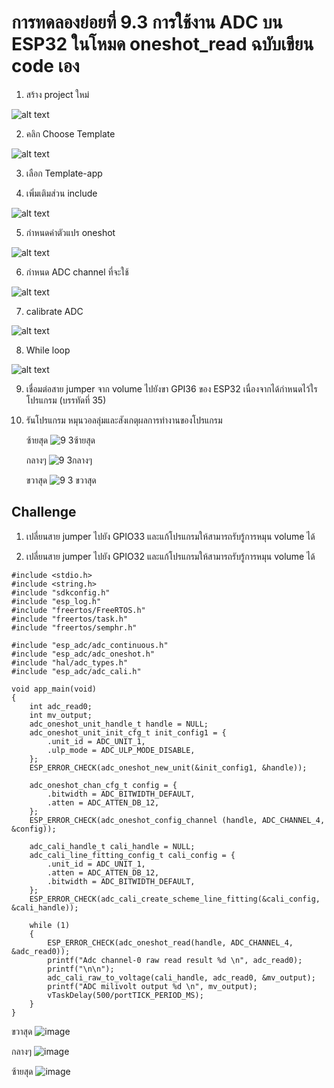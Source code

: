 # การทดลองย่อยที่ 9.3 การใช้งาน ADC บน ESP32 ในโหมด oneshot_read ฉบับเขียน code เอง

1. สร้าง  project ใหม่

![alt text](./Pictures/image-21.png)

2. คลิก Choose Template

![alt text](./Pictures/image-22.png)

3. เลือก Template-app

4. เพิ่มเติมส่วน include

![alt text](./Pictures/image-23.png)


5. กำหนดค่าตัวแปร oneshot

![alt text](./Pictures/image-24.png)

6. กำหนด ADC channel ที่จะใช้

![alt text](./Pictures/image-25.png) 

7. calibrate ADC

![alt text](./Pictures/image-26.png)

8. While loop

![alt text](./Pictures/image-27.png)

9. เชื่อมต่อสาย jumper จาก volume ไปยังขา  GPI36  ของ ESP32  เนื่องจากได้กำหนดไว้ใรโปรแกรม (บรรทัดที่  35)   

10. รันโปรแกรม หมุนวอลลุ่มและสังเกตุผลการทำงานของโปรแกรม

    ซ้ายสุด
    ![9 3ซ้ายสุด](https://github.com/user-attachments/assets/0e431677-90de-4e6c-a45d-f91f80278722)


    กลางๆ
    ![9 3กลางๆ](https://github.com/user-attachments/assets/c6d3202f-bed5-4ead-ba39-d1453ad0e384)


    ขวาสุด
    ![9 3 ขวาสุด](https://github.com/user-attachments/assets/3031e904-618a-4737-a01f-6b69dd600aa0)



## Challenge
1. เปลี่ยนสาย jumper ไปยัง GPIO33 และแก้โปรแกรมให้สามารถรับรู้การหมุน volume ได้


2. เปลี่ยนสาย jumper ไปยัง GPIO32 และแก้โปรแกรมให้สามารถรับรู้การหมุน volume ได้

```
#include <stdio.h>
#include <string.h>
#include "sdkconfig.h"
#include "esp_log.h"
#include "freertos/FreeRTOS.h"
#include "freertos/task.h"
#include "freertos/semphr.h"

#include "esp_adc/adc_continuous.h"
#include "esp_adc/adc_oneshot.h"
#include "hal/adc_types.h"
#include "esp_adc/adc_cali.h"

void app_main(void)
{
    int adc_read0;
    int mv_output;
    adc_oneshot_unit_handle_t handle = NULL;
    adc_oneshot_unit_init_cfg_t init_config1 = {
        .unit_id = ADC_UNIT_1,
        .ulp_mode = ADC_ULP_MODE_DISABLE,
    };
    ESP_ERROR_CHECK(adc_oneshot_new_unit(&init_config1, &handle));

    adc_oneshot_chan_cfg_t config = {
        .bitwidth = ADC_BITWIDTH_DEFAULT, 
        .atten = ADC_ATTEN_DB_12,
    };
    ESP_ERROR_CHECK(adc_oneshot_config_channel (handle, ADC_CHANNEL_4, &config));

    adc_cali_handle_t cali_handle = NULL;
    adc_cali_line_fitting_config_t cali_config = {
        .unit_id = ADC_UNIT_1,
        .atten = ADC_ATTEN_DB_12,
        .bitwidth = ADC_BITWIDTH_DEFAULT,
    };
    ESP_ERROR_CHECK(adc_cali_create_scheme_line_fitting(&cali_config, &cali_handle));

    while (1)
    {
        ESP_ERROR_CHECK(adc_oneshot_read(handle, ADC_CHANNEL_4, &adc_read0));
        printf("Adc channel-0 raw read result %d \n", adc_read0);
        printf("\n\n");
        adc_cali_raw_to_voltage(cali_handle, adc_read0, &mv_output);
        printf("ADC milivolt output %d \n", mv_output);
        vTaskDelay(500/portTICK_PERIOD_MS);
    }   
}
```


ขวาสุด
![image](https://github.com/user-attachments/assets/f37ba4d2-956a-4b7c-86c5-f96d51f8f758)


กลางๆ
![image](https://github.com/user-attachments/assets/30dbb635-ad42-4202-bbd5-efb4687082cb)


ซ้ายสุด
![image](https://github.com/user-attachments/assets/515307c6-c129-4fa9-be8e-fd32dce3064d)
